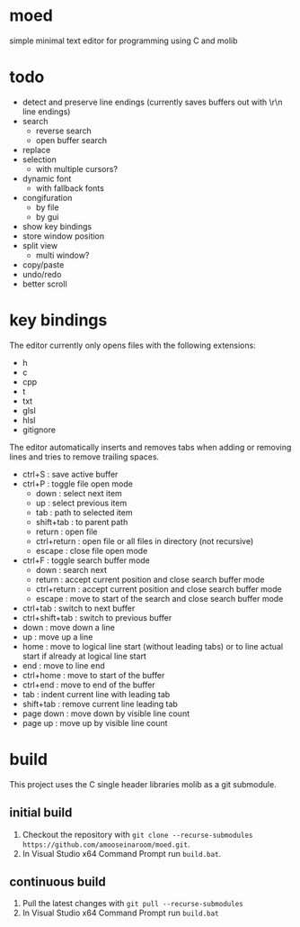 # moed
simple minimal text editor for programming using C and molib

# todo

- detect and preserve line endings (currently saves buffers out with \r\n line endings)
- search
  - reverse search
  - open buffer search
- replace
- selection
    - with multiple cursors?
- dynamic font
  - with fallback fonts
- congifuration
  - by file
  - by gui
- show key bindings
- store window position
- split view
  - multi window?
- copy/paste
- undo/redo
- better scroll

# key bindings

The editor currently only opens files with the following extensions:
- h
- c
- cpp
- t
- txt
- glsl
- hlsl
- gitignore

The editor automatically inserts and removes tabs when adding or removing lines and tries to remove trailing spaces.

- ctrl+S : save active buffer
- ctrl+P : toggle file open mode
  - down : select next item
  - up : select previous item
  - tab : path to selected item
  - shift+tab : to parent path
  - return : open file
  - ctrl+return : open file or all files in directory (not recursive)
  - escape : close file open mode
- ctrl+F : toggle search buffer mode
  - down : search next    
  - return : accept current position and close search buffer mode
  - ctrl+return : accept current position and close search buffer mode
  - escape : move to start of the search and close search buffer mode
- ctrl+tab : switch to next buffer
- ctrl+shift+tab : switch to previous buffer
- down : move down a line
- up : move up a line
- home : move to logical line start (without leading tabs) or to line actual start if already at logical line start
- end : move to line end
- ctrl+home : move to start of the buffer
- ctrl+end : move to end of the buffer
- tab : indent current line with leading tab
- shift+tab : remove current line leading tab
- page down : move down by visible line count
- page up : move up by visible line count

# build
This project uses the C single header libraries molib as a git submodule.

## initial build
1. Checkout the repository with `git clone --recurse-submodules https://github.com/amooseinaroom/moed.git`.
2. In Visual Studio x64 Command Prompt run `build.bat`.

## continuous build
1. Pull the latest changes with `git pull --recurse-submodules`
2. In Visual Studio x64 Command Prompt run `build.bat`
